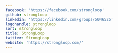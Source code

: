 ```yaml
---
facebook: 'https://facebook.com/strongloop'
github: strongloop
linkedin: 'https://linkedin.com/groups/5046525'
logohandle: strongloop
sort: strongloop
title: StrongLoop
twitter: StrongLoop
website: 'https://strongloop.com/'
---
```

